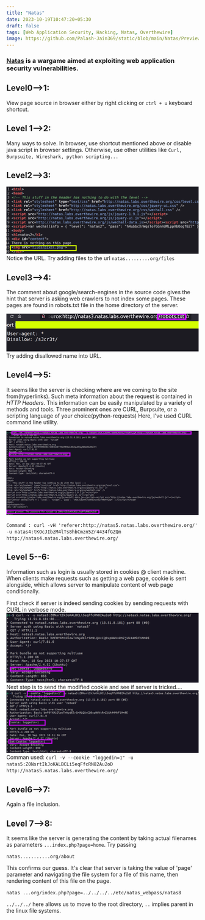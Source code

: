 ```yaml
---
title: "Natas"
date: 2023-10-19T10:47:20+05:30
draft: false
tags: [Web Application Security, Hacking, Natas, Overthewire]
image: https://github.com/Palash-Jain369/static/blob/main/Natas/Preview.png?raw=true
---
```

### [Natas](https://overthewire.org/wargames/natas/) is a wargame aimed at exploiting web application security vulnerabilities.

## Level0-->1:
View page source in browser either by right clicking or `ctrl + u` keyboard shortcut.

## Level 1-->2:
Many ways to solve. In browser, use shortcut mentioned above or disable java script in browser settings. Otherwise, use other utilities like `Curl, Burpsuite, Wireshark, python scripting... `

## Level2-->3:
![](https://github.com/Palash-Jain369/static/blob/main/Natas/Lvl2_natas.png?raw=true)Notice the URL. Try adding files to the url
`natas.........org/files`

## Level3-->4:
The comment about google/search-engines in the source code gives the hint that server is asking web crawlers to not index some pages. These pages are found in robots.txt file in the home directory of the server.

![](https://github.com/Palash-Jain369/static/blob/main/Natas/Lvl3.png?raw=true)Try adding disallowed name into URL.

## Level4-->5:
It seems like the server is checking where are we coming to the site from(hyperlinks). Such meta information about the request is contained in *HTTP Headers*. This information can be easily manipulated by a variety of methods and tools. Three prominent ones are CURL, Burpsuite, or a scripting language of your choice(python-requests) Here, I've used CURL command line utility.

![](https://github.com/Palash-Jain369/static/blob/main/Natas/Lvl5.png?raw=true)

`Command : curl -vH 'referer:http://natas5.natas.labs.overthewire.org/' -u natas4:tKOcJIbzM4lTs8hbCmzn5Zr4434fGZQm http://natas4.natas.labs.overthewire.org/`

## Level 5--6:
Information such as login is usually stored in cookies @ client machine. When clients make requests such as getting a web page, cookie is sent alongside, which allows server to manipulate content of web page conditionally. 

First check if server is indeed sending cookies by sending requests with CURL in verbose mode.
![](https://github.com/Palash-Jain369/static/blob/main/Natas/Lvl6_1.png?raw=true)Next step is to send the modified cookie and see if server is tricked....
![](https://github.com/Palash-Jain369/static/blob/main/Natas/Lvl6_2.png?raw=true)Comman used: 
`curl -v --cookie "loggedin=1" -u natas5:Z0NsrtIkJoKALBCLi5eqFfcRN82Au2oD http://natas5.natas.labs.overthewire.org/`

## Level6-->7:
Again a file inclusion.

## Level 7-->8:
It seems like the server is generating the content by taking actual filenames as parameters `...index.php?page=home`. Try passing 
```
natas...........org/about

```
This confirms our guess. It's clear that server is taking the value of 'page' parameter and navigating the file system for a file of this name, then rendering content of this file on the page.

```
natas ...org/index.php?page=../../../../etc/natas_webpass/natas8
```
`../../../` here allows us to move to the root directory, `..` implies parent in the linux file systems.


